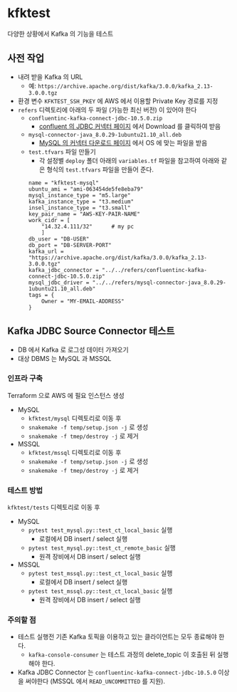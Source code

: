 # kfktest

다양한 상황에서 Kafka 의 기능을 테스트

## 사전 작업
- 내려 받을 Kafka 의 URL
  - 예: `https://archive.apache.org/dist/kafka/3.0.0/kafka_2.13-3.0.0.tgz`
- 환경 변수 `KFKTEST_SSH_PKEY` 에 AWS 에서 이용할 Private Key 경로를 지정
- `refers` 디렉토리에 아래의 두 파일 (가능한 최신 버전) 이 있어야 한다
  - `confluentinc-kafka-connect-jdbc-10.5.0.zip`
    - [confluent 의 JDBC 커넥터 페이지](https://www.confluent.io/hub/confluentinc/kafka-connect-jdbc?_ga=2.129728655.246901732.1655082179-1759829787.1651627548&_gac=1.126341503.1655171481.Cj0KCQjwwJuVBhCAARIsAOPwGASjitveKrkPlHSvd6FzJtL8sQZu-c1mrjjhFPBgtc4_f_fGhCBZHx8aAseAEALw_wcB) 에서 Download 를 클릭하여 받음
  - `mysql-connector-java_8.0.29-1ubuntu21.10_all.deb`
    - [MySQL 의 커넥터 다운로드 페이지](https://dev.mysql.com/downloads/connector/j/) 에서 OS 에 맞는 파일을 받음
  - `test.tfvars` 파일 만들기
    - 각 설정별  `deploy` 폴더 아래의 `variables.tf` 파일을 참고하여 아래와 같은 형식의 `test.tfvars` 파일을 만들어 준다.
    ```
    name = "kfktest-mysql"
    ubuntu_ami = "ami-063454de5fe8eba79"
    mysql_instance_type = "m5.large"
    kafka_instance_type = "t3.medium"
    insel_instance_type = "t3.small"
    key_pair_name = "AWS-KEY-PAIR-NAME"
    work_cidr = [
        "14.32.4.111/32"      # my pc
        ]
    db_user = "DB-USER"
    db_port = "DB-SERVER-PORT"
    kafka_url = "https://archive.apache.org/dist/kafka/3.0.0/kafka_2.13-3.0.0.tgz"
    kafka_jdbc_connector = "../../refers/confluentinc-kafka-connect-jdbc-10.5.0.zip"
    mysql_jdbc_driver = "../../refers/mysql-connector-java_8.0.29-1ubuntu21.10_all.deb"
    tags = {
        Owner = "MY-EMAIL-ADDRESS"
    }
    ```


## Kafka JDBC Source Connector 테스트

- DB 에서 Kafka 로 로그성 데이터 가져오기
- 대상 DBMS 는 MySQL 과 MSSQL

### 인프라 구축

Terraform 으로 AWS 에 필요 인스턴스 생성

- MySQL
  - `kfktest/mysql` 디렉토리로 이동 후
  - `snakemake -f temp/setup.json -j` 로 생성
  - `snakemake -f tmep/destroy -j` 로 제거
- MSSQL
  - `kfktest/mssql` 디렉토리로 이동 후
  - `snakemake -f temp/setup.json -j` 로 생성
  - `snakemake -f tmep/destroy -j` 로 제거

### 테스트 방법
`kfktest/tests` 디렉토리로 이동 후

- MySQL
  - `pytest test_mysql.py::test_ct_local_basic` 실행
    - 로컬에서 DB insert / select 실행
  - `pytest test_mysql.py::test_ct_remote_basic` 실행
    - 원격 장비에서 DB insert / select 실행
- MSSQL
  - `pytest test_mssql.py::test_ct_local_basic` 실행
    - 로컬에서 DB insert / select 실행
  - `pytest test_mssql.py::test_ct_local_basic` 실행
    - 원격 장비에서 DB insert / select 실행

### 주의할 점
- 테스트 실행전 기존 Kafka 토픽을 이용하고 있는 클라이언트는 모두 종료해야 한다.
  - `kafka-console-consumer` 는 테스트 과정의 delete_topic 이 호출된 뒤 실행해야 한다.
- Kafka JDBC Connector 는 `confluentinc-kafka-connect-jdbc-10.5.0` 이상을 써야한다 (MSSQL 에서 `READ_UNCOMMITTED` 를 지원).
